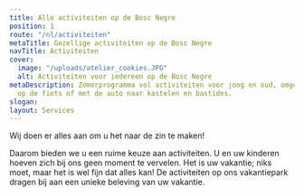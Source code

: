 ```yaml
---
title: Alle activiteiten op de Bosc Negre
position: 1
route: "/nl/activiteiten"
metaTitle: Gezellige activiteiten op de Bosc Negre
navTitle: Activiteiten
cover:
  image: "/uploads/atelier_cookies.JPG"
  alt: Activiteiten voor iedereen op de Bosc Negre
metaDescription: Zomerprogramma vol activiteiten voor jong en oud, omgeving verkennen
  op de fiets of met de auto naar kastelen en bastides.
slogan: 
layout: Services
---
```


Wij doen er alles aan om u het naar de zin te maken!

Daarom bieden we u een ruime keuze aan activiteiten. U en uw kinderen hoeven zich bij ons geen moment te vervelen. Het is uw vakantie; niks moet, maar het is wel fijn dat alles kan! De activiteiten op ons vakantiepark dragen bij aan een unieke beleving van uw vakantie.